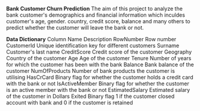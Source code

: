 **Bank Customer Churn Prediction**
The aim of this project to analyze the bank customer's demographics and financial information 
which inculdes customer's age, gender. country, credit score, balance and many others to predict whether the customer will leave the bank or not.


**Data Dictionary**
Column Name                      Description
RowNumber                        Row number
CustomerId                       Unique identification key for different customers
Surname                          Customer's last name
CreditScore                      Credit score of the customer
Geography                        Country of the customer
Age                              Age of the customer
Tenure                           Number of years for which the customer has been with the bank
Balance                          Bank balance of the customer
NumOfProducts                    Number of bank products the customer is utilising
HasCrCard                        Binary flag for whether the customer holds a credit card with the bank or not
IsActiveMember                   Binary flag for whether the customer is an active member with the bank or not
EstimatedSalary                  Estimated salary of the customer in Dollars
Exited                           Binary flag 1 if the customer closed account with bank and 0 if the customer is retained

